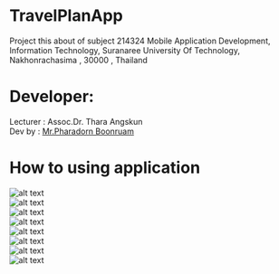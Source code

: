 # TravelPlanApp
Project this about of subject 214324 Mobile Application Development, Information Technology, Suranaree University Of Technology, Nakhonrachasima , 30000 , Thailand
# Developer:
Lecturer : Assoc.Dr. Thara Angskun<br/>
Dev by : <a href="https://www.facebook.com/PharadornB/">Mr.Pharadorn Boonruam </a><br/>
# How to using application
![alt text](http://pharadorn.lnw.mn/imguniplan/1.JPG)<br/>
![alt text](http://pharadorn.lnw.mn/imguniplan/2.JPG)<br/>
![alt text](http://pharadorn.lnw.mn/imguniplan/3.JPG)<br/>
![alt text](http://pharadorn.lnw.mn/imguniplan/4.JPG)<br/>
![alt text](http://pharadorn.lnw.mn/imguniplan/5.JPG)<br/>
![alt text](http://pharadorn.lnw.mn/imguniplan/6.JPG)<br/>
![alt text](http://pharadorn.lnw.mn/imguniplan/7.JPG)<br/>
![alt text](http://pharadorn.lnw.mn/imguniplan/8.JPG)<br/>
